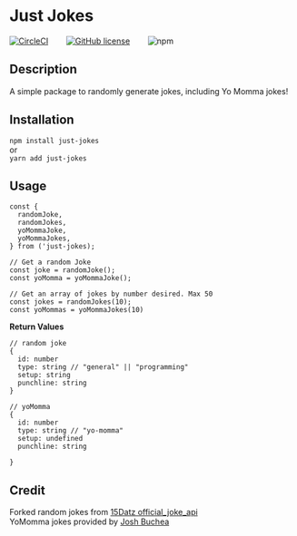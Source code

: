 # Just Jokes

[![CircleCI](https://circleci.com/gh/circleci/circleci-docs.svg?style=shield)](https://circleci.com/gh/alexwasik/just-jokes)
&nbsp;&nbsp;&nbsp;&nbsp;&nbsp;&nbsp;
[![GitHub license](https://img.shields.io/github/license/alexwasik/just-jokes)](https://github.com/alexwasik/just-jokes/blob/main/LICENSE)
&nbsp;&nbsp;&nbsp;&nbsp;&nbsp;&nbsp;
![npm](https://img.shields.io/npm/v/just-jokes)

## Description

A simple package to randomly generate jokes, including Yo Momma jokes!

## Installation

`npm install just-jokes`<br/>
or<br/>
`yarn add just-jokes`

## Usage

```
const {
  randomJoke,
  randomJokes,
  yoMommaJoke,
  yoMommaJokes,
} from ('just-jokes);

// Get a random Joke
const joke = randomJoke();
const yoMomma = yoMommaJoke();

// Get an array of jokes by number desired. Max 50
const jokes = randomJokes(10);
const yoMommas = yoMommaJokes(10)
```

**Return Values**

```
// random joke
{
  id: number
  type: string // "general" || "programming"
  setup: string
  punchline: string
}

// yoMomma
{
  id: number
  type: string // "yo-momma"
  setup: undefined
  punchline: string

}
```

## Credit

Forked random jokes from [15Datz official_joke_api](https://github.com/15Dkatz/official_joke_api)<br/>
YoMomma jokes provided by [Josh Buchea](https://github.com/joshbuchea/yo-mama)
